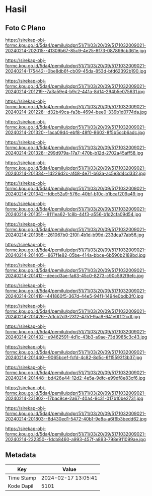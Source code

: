 # Hasil

## Foto C Plano

https://sirekap-obj-formc.kpu.go.id/5da4/pemilu/pdpr/51/71/03/20/09/5171032009021-20240214-202015--41309b67-85c9-4e25-8f73-087899cb361e.jpg

https://sirekap-obj-formc.kpu.go.id/5da4/pemilu/pdpr/51/71/03/20/09/5171032009021-20240214-175442--0be8db6f-cb09-45da-853d-bfd62392b190.jpg

https://sirekap-obj-formc.kpu.go.id/5da4/pemilu/pdpr/51/71/03/20/09/5171032009021-20240214-201219--7a3a59e4-b9c2-441a-8d14-294b5e075631.jpg

https://sirekap-obj-formc.kpu.go.id/5da4/pemilu/pdpr/51/71/03/20/09/5171032009021-20240214-201228--d32b49ca-fa3b-4694-bee0-339b1d0774da.jpg

https://sirekap-obj-formc.kpu.go.id/5da4/pemilu/pdpr/51/71/03/20/09/5171032009021-20240214-201320--1aca09d4-ebf8-48f0-8602-8f5b5ccb6adc.jpg

https://sirekap-obj-formc.kpu.go.id/5da4/pemilu/pdpr/51/71/03/20/09/5171032009021-20240214-201328--299d979a-17a7-470b-b12d-2702a45aff58.jpg

https://sirekap-obj-formc.kpu.go.id/5da4/pemilu/pdpr/51/71/03/20/09/5171032009021-20240214-201334--1d226d2c-af48-4e71-b63a-ac5e3d4cd332.jpg

https://sirekap-obj-formc.kpu.go.id/5da4/pemilu/pdpr/51/71/03/20/09/5171032009021-20240214-201342--fdbc52a9-576c-40bf-b10c-b1bcaf209a49.jpg

https://sirekap-obj-formc.kpu.go.id/5da4/pemilu/pdpr/51/71/03/20/09/5171032009021-20240214-201351--8111ea62-1c8b-44f3-a556-b1d2cfa09d54.jpg

https://sirekap-obj-formc.kpu.go.id/5da4/pemilu/pdpr/51/71/03/20/09/5171032009021-20240214-201358--261067b0-2f0f-4b1d-b99d-233dca77ab56.jpg

https://sirekap-obj-formc.kpu.go.id/5da4/pemilu/pdpr/51/71/03/20/09/5171032009021-20240214-201405--867f1e82-05be-414a-bbce-6b590b2189bd.jpg

https://sirekap-obj-formc.kpu.go.id/5da4/pemilu/pdpr/51/71/03/20/09/5171032009021-20240214-201412--deecd3ae-fa63-45c0-8273-c90c592f9efc.jpg

https://sirekap-obj-formc.kpu.go.id/5da4/pemilu/pdpr/51/71/03/20/09/5171032009021-20240214-201419--441860f5-367d-44e5-94f1-1494e0bdb3f0.jpg

https://sirekap-obj-formc.kpu.go.id/5da4/pemilu/pdpr/51/71/03/20/09/5171032009021-20240214-201426--7c1cb2d3-2312-4751-9aa9-641e0f1f2cdf.jpg

https://sirekap-obj-formc.kpu.go.id/5da4/pemilu/pdpr/51/71/03/20/09/5171032009021-20240214-201432--e9462591-4d1c-43b3-a9ae-73d3985c3c43.jpg

https://sirekap-obj-formc.kpu.go.id/5da4/pemilu/pdpr/51/71/03/20/09/5171032009021-20240214-201440--9065bcef-fcfd-4c82-8d5c-6f15593f3b37.jpg

https://sirekap-obj-formc.kpu.go.id/5da4/pemilu/pdpr/51/71/03/20/09/5171032009021-20240214-201448--bd426e44-12d2-4e5a-9dfc-e99df8e83cf6.jpg

https://sirekap-obj-formc.kpu.go.id/5da4/pemilu/pdpr/51/71/03/20/09/5171032009021-20240214-231802--17bac9ce-2a67-40a4-9c31-017b10be2731.jpg

https://sirekap-obj-formc.kpu.go.id/5da4/pemilu/pdpr/51/71/03/20/09/5171032009021-20240214-201803--8d430ed1-5472-40b1-9e8a-a6f6b3bedd62.jpg

https://sirekap-obj-formc.kpu.go.id/5da4/pemilu/pdpr/51/71/03/20/09/5171032009021-20240214-232350--1dcb8460-a993-457f-a893-798e911099ae.jpg


## Metadata

| Key        | Value               |
| ---------- | ------------------- |
| Time Stamp | 2024-02-17 13:05:41 |
| Kode Dapil | 5101                |



